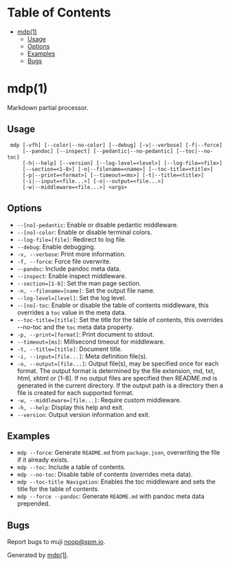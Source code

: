 Table of Contents
=================

* [mdp(1)](#mdp1)
  * [Usage](#usage)
  * [Options](#options)
  * [Examples](#examples)
  * [Bugs](#bugs)

mdp(1)
======

Markdown partial processor.

## Usage

```
 mdp [-vfh] [--color|--no-color] [--debug] [-v|--verbose] [-f|--force]
     [--pandoc] [--inspect] [--pedantic|--no-pedantic] [--toc|--no-toc]
     [-h|--help] [--version] [--log-level=<level>] [--log-file=<file>]
     [--section=<1-8>] [-n|--filename=<name>] [--toc-title=<title>]
     [-p|--print=<format>] [--timeout=<ms>] [-t|--title=<title>]
     [-i|--input=<file...>] [-o|--output=<file...>]
     [-w|--middleware=<file...>] <args>
```

## Options

* `--[no]-pedantic`: Enable or disable pedantic middleware.
* `--[no]-color`: Enable or disable terminal colors.
* `--log-file=[file]`: Redirect to log file.
* `--debug`: Enable debugging.
* `-v, --verbose`: Print more information.
* `-f, --force`: Force file overwrite.
* `--pandoc`: Include pandoc meta data.
* `--inspect`: Enable inspect middleware.
* `--section=[1-8]`: Set the man page section.
* `-n, --filename=[name]`: Set the output file name.
* `--log-level=[level]`: Set the log level.
* `--[no]-toc`: Enable or disable the table of contents middleware, this overrides a `toc` value in the meta data.
* `--toc-title=[title]`: Set the title for the table of contents, this overrides --no-toc and the `toc` meta data property.
* `-p, --print=[format]`: Print document to stdout.
* `--timeout=[ms]`: Millisecond timeout for middleware.
* `-t, --title=[title]`: Document title.
* `-i, --input=[file...]`: Meta definition file(s).
* `-o, --output=[file...]`: Output file(s), may be specified once for each format. The output format is determined by the file extension, md, txt, html, xhtml or [1-8]. If no output files are specified then README.md is generated in the current directory. If the output path is a directory then a file is created for each supported format.
* `-w, --middleware=[file...]`: Require custom middleware.
* `-h, --help`: Display this help and exit.
* `--version`: Output version information and exit.

## Examples

* `mdp --force`: Generate `README.md` from `package.json`, overwriting the file if it already exists.
* `mdp --toc`: Include a table of contents.
* `mdp --no-toc`: Disable table of contents (overrides meta data).
* `mdp --toc-title Navigation`: Enables the toc middleware and sets the title for the table of contents.
* `mdp --force --pandoc`: Generate `README.md` with pandoc meta data prepended.

## Bugs

Report bugs to muji [&#110;&#x6f;&#111;&#112;&#64;&#x78;&#x70;&#x6d;&#46;&#x69;&#x6f;](&#x6d;&#97;&#105;&#x6c;&#116;&#111;&#58;&#110;&#x6f;&#111;&#112;&#64;&#x78;&#x70;&#x6d;&#46;&#x69;&#x6f;).

Generated by [mdp(1)](https://github.com/freeformsystems/mdp).


